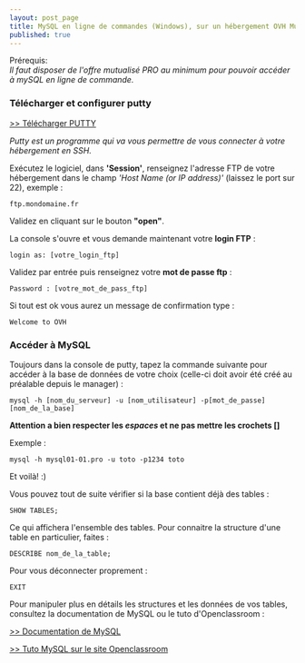 ```yaml
---
layout: post_page
title: MySQL en ligne de commandes (Windows), sur un hébergement OVH Mutualisé
published: true
---
```


Prérequis:  
_Il faut disposer de l'offre mutualisé PRO au minimum pour pouvoir accéder à mySQL en ligne de commande._

### Télécharger et configurer putty

[ >> Télécharger PUTTY](http://www.chiark.greenend.org.uk/~sgtatham/putty/download.html)  

_Putty est un programme qui va vous permettre de vous connecter à votre hébergement en SSH._  

Exécutez le logiciel, dans __'Session'__, renseignez l'adresse FTP de votre hébergement dans le champ _'Host Name (or IP address)'_ (laissez le port sur 22), exemple :

    ftp.mondomaine.fr

Validez en cliquant sur le bouton __"open"__.  

La console s'ouvre et vous demande maintenant votre __login FTP__ :  

    login as: [votre_login_ftp]
 
Validez par entrée puis renseignez votre __mot de passe ftp__ :  

    Password : [votre_mot_de_pass_ftp]

Si tout est ok vous aurez un message de confirmation type :  

    Welcome to OVH

### Accéder à MySQL

Toujours dans la console de putty, tapez la commande suivante pour accéder à la base de données de votre choix (celle-ci doit avoir été créé au préalable depuis le manager) :  

    mysql -h [nom_du_serveur] -u [nom_utilisateur] -p[mot_de_passe] [nom_de_la_base]

__Attention a bien respecter les _espaces_ et ne pas mettre les crochets []__  

Exemple :  

    mysql -h mysql01-01.pro -u toto -p1234 toto

    
Et voilà! :)

Vous pouvez tout de suite vérifier si la base contient déjà des tables : 

    SHOW TABLES;

Ce qui affichera l'ensemble des tables. Pour connaitre la structure d'une table en particulier, faites : 

    DESCRIBE nom_de_la_table;

Pour vous déconnecter proprement :

    EXIT

Pour manipuler plus en détails les structures et les données de vos tables, consultez la documentation de MySQL ou le tuto d'Openclassroom :  

[ >> Documentation de MySQL](http://dev.mysql.com/doc/)  

[ >> Tuto MySQL sur le site Openclassroom](https://openclassrooms.com/courses/administrez-vos-bases-de-donnees-avec-mysql)  



